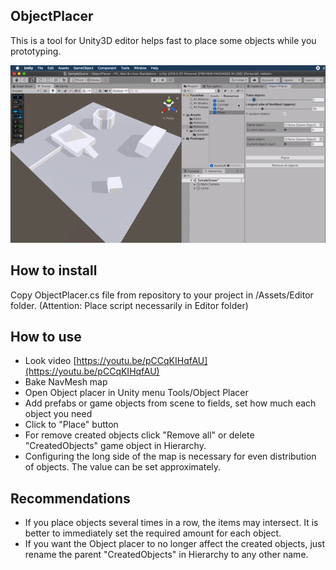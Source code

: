 ## ObjectPlacer
This is a tool for Unity3D editor helps fast to place some objects while you prototyping.

![Object palcer in work](https://github.com/KotikovD/ObjectPlacer/blob/master/GIFVideo.gif "Object palcer in work")

## How to install
Copy ObjectPlacer.cs file from repository to your project in /Assets/Editor folder. (Attention: Place script necessarily in Editor folder)

## How to use
- Look video [https://youtu.be/pCCqKIHqfAU](https://youtu.be/pCCqKIHqfAU)
- Bake NavMesh map
- Open Object placer in Unity menu Tools/Object Placer
- Add prefabs or game objects from scene to fields, set how much each object you need
- Click to "Place" button
- For remove created objects click "Remove all" or delete "CreatedObjects" game object in Hierarchy.
- Configuring the long side of the map is necessary for even distribution of objects. The value can be set approximately.

## Recommendations
- If you place objects several times in a row, the items may intersect. It is better to immediately set the required amount for each object.
- If you want the Object placer to no longer affect the created objects, just rename the parent "CreatedObjects" in Hierarchy to any other name.
